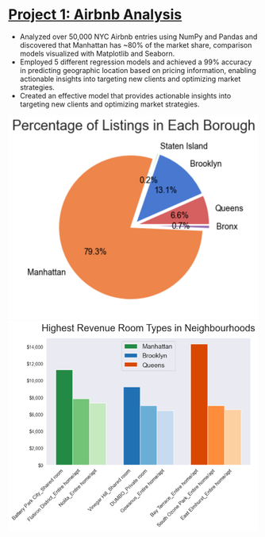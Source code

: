 # [Project 1: Airbnb Analysis](https://github.com/Max-Boonjindasup/airbnb_analysis/tree/main)
* Analyzed over 50,000 NYC Airbnb entries using NumPy and Pandas and discovered that Manhattan has ~80% of the market share, comparison models visualized with Matplotlib and Seaborn.
* Employed 5 different regression models and achieved a 99% accuracy in predicting geographic location based on pricing information, enabling actionable insights into targeting new clients and optimizing market strategies.
* Created an effective model that provides actionable insights into targeting new clients and optimizing market strategies.

![](images/pie_listings_by_borough_6.png)![](images/highest_revenue_room_type_3.png)
